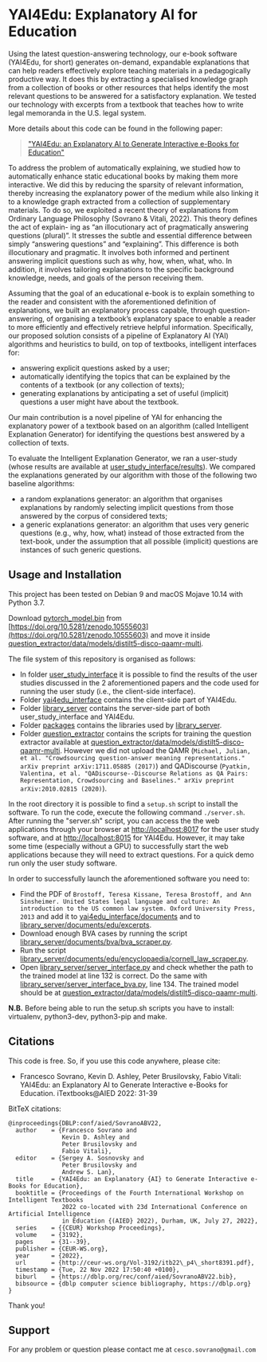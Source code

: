 # YAI4Edu: Explanatory AI for Education
Using the latest question-answering technology, our e-book software (YAI4Edu, for short) generates on-demand, expandable explanations that can help readers effectively explore teaching materials in a pedagogically productive way. It does this by extracting a specialised knowledge graph from a collection of books or other resources that helps identify the most relevant questions to be answered for a satisfactory explanation. We tested our technology with excerpts from a textbook that teaches how to write legal memoranda in the U.S. legal system.

More details about this code can be found in the following paper:
> ["YAI4Edu: an Explanatory AI to Generate Interactive e-Books for Education"](http://ceur-ws.org/Vol-3192/itb22\_p4\_short8391.pdf)

To address the problem of automatically explaining, we studied how to automatically enhance static educational books by making them more interactive. We did this by reducing the sparsity of relevant information, thereby increasing the explanatory power of the medium while also linking it to a knowledge graph extracted from a collection of supplementary materials. To do so, we exploited a recent theory of explanations from Ordinary Language Philosophy (Sovrano & Vitali, 2022). This theory defines the act of explain- ing as “an illocutionary act of pragmatically answering questions (plural)”. It stresses the subtle and essential difference between simply “answering questions” and “explaining”. This difference is both illocutionary and pragmatic. It involves both informed and pertinent answering implicit questions such as why, how, when, what, who. In addition, it involves tailoring explanations to the specific background knowledge, needs, and goals of the person receiving them.

Assuming that the goal of an educational e-book is to explain something to the reader and consistent with the aforementioned definition of explanations, we built an explanatory process capable, through question-answering, of organising a textbook’s explanatory space to enable a reader to more efficiently and effectively retrieve helpful information. Specifically, our proposed solution consists of a pipeline of Explanatory AI (YAI) algorithms and heuristics to build, on top of textbooks, intelligent interfaces for:
- answering explicit questions asked by a user;
- automatically identifying the topics that can be explained by the contents of a textbook (or any collection of texts);
- generating explanations by anticipating a set of useful (implicit) questions a user might have about the textbook.

Our main contribution is a novel pipeline of YAI for enhancing the explanatory power of a textbook based on an algorithm (called Intelligent Explanation Generator) for identifying the questions best answered by a collection of texts.

To evaluate the Intelligent Explanation Generator, we ran a user-study (whose results are available at [user_study_interface/results](user_study_interface/results)). We compared the explanations generated by our algorithm with those of the following two baseline algorithms:
- a random explanations generator: an algorithm that organises explanations by randomly selecting implicit questions from those answered by the corpus of considered texts;
- a generic explanations generator: an algorithm that uses very generic questions (e.g., why, how, what) instead of those extracted from the text-book, under the assumption that all possible (implicit) questions are instances of such generic questions.


## Usage and Installation
This project has been tested on Debian 9 and macOS Mojave 10.14 with Python 3.7. 

Download [pytorch_model.bin](https://zenodo.org/records/10555604/files/pytorch_model.bin?download=1) from [https://doi.org/10.5281/zenodo.10555603](https://doi.org/10.5281/zenodo.10555603) and move it inside [question_extractor/data/models/distilt5-disco-qaamr-multi](question_extractor/data/models/distilt5-disco-qaamr-multi).

The file system of this repository is organised as follows:
- In folder [user_study_interface](user_study_interface) it is possible to find the results of the user studies discussed in the 2 aforementioned papers and the code used for running the user study (i.e., the client-side interface).
- Folder [yai4edu_interface](yai4edu_interface) contains the client-side part of YAI4Edu.
- Folder [library_server](library_server) contains the server-side part of both user_study_interface and YAI4Edu.
- Folder [packages](packages) contains the libraries used by [library_server](library_server).
- Folder [question_extractor](question_extractor) contains the scripts for training the question extractor available at [question_extractor/data/models/distilt5-disco-qaamr-multi](question_extractor/data/models/distilt5-disco-qaamr-multi). However we did not upload the QAMR (```Michael, Julian, et al. "Crowdsourcing question-answer meaning representations." arXiv preprint arXiv:1711.05885 (2017)```) and QADiscourse (```Pyatkin, Valentina, et al. "QADiscourse--Discourse Relations as QA Pairs: Representation, Crowdsourcing and Baselines." arXiv preprint arXiv:2010.02815 (2020)```).

In the root directory it is possible to find a ```setup.sh``` script to install the software. To run the code, execute the following command ```./server.sh```. After running the "server.sh" script, you can access the the web applications through your browser at [http://localhost:8017](http://localhost:8017) for the user study software, and at [http://localhost:8015](http://localhost:8015) for YAI4Edu.
However, it may take some time (especially without a GPU) to successfully start the web applications because they will need to extract questions. For a quick demo run only the user study software.

In order to successfully launch the aforementioned software you need to: 
- Find the PDF of ```Brostoff, Teresa Kissane, Teresa Brostoff, and Ann Sinsheimer. United States legal language and culture: An introduction to the US common law system. Oxford University Press, 2013``` and add it to [yai4edu_interface/documents](yai4edu_interface/documents) and to [library_server/documents/edu/excerpts](library_server/documents/edu/excerpts).
- Download enough BVA cases by running the script [library_server/documents/bva/bva_scraper.py](library_server/documents/bva/bva_scraper.py).
- Run the script [library_server/documents/edu/encyclopaedia/cornell_law_scraper.py](library_server/documents/edu/encyclopaedia/cornell_law_scraper.py).
- Open [library_server/server_interface.py](library_server/server_interface.py) and check whether the path to the trained model at line 132 is correct. Do the same with [library_server/server_interface_bva.py](library_server/server_interface_bva.py), line 134. The trained model should be at [question_extractor/data/models/distilt5-disco-qaamr-multi](question_extractor/data/models/distilt5-disco-qaamr-multi).

**N.B.** Before being able to run the setup.sh scripts you have to install: virtualenv, python3-dev, python3-pip and make. 


## Citations
This code is free. So, if you use this code anywhere, please cite:
- Francesco Sovrano, Kevin D. Ashley, Peter Brusilovsky, Fabio Vitali: YAI4Edu: an Explanatory AI to Generate Interactive e-Books for Education. iTextbooks@AIED 2022: 31-39

BitTeX citations:
```
@inproceedings{DBLP:conf/aied/SovranoABV22,
  author    = {Francesco Sovrano and
               Kevin D. Ashley and
               Peter Brusilovsky and
               Fabio Vitali},
  editor    = {Sergey A. Sosnovsky and
               Peter Brusilovsky and
               Andrew S. Lan},
  title     = {YAI4Edu: an Explanatory {AI} to Generate Interactive e-Books for Education},
  booktitle = {Proceedings of the Fourth International Workshop on Intelligent Textbooks
               2022 co-located with 23d International Conference on Artificial Intelligence
               in Education {(AIED} 2022), Durham, UK, July 27, 2022},
  series    = {{CEUR} Workshop Proceedings},
  volume    = {3192},
  pages     = {31--39},
  publisher = {CEUR-WS.org},
  year      = {2022},
  url       = {http://ceur-ws.org/Vol-3192/itb22\_p4\_short8391.pdf},
  timestamp = {Tue, 22 Nov 2022 17:50:40 +0100},
  biburl    = {https://dblp.org/rec/conf/aied/SovranoABV22.bib},
  bibsource = {dblp computer science bibliography, https://dblp.org}
}
```

Thank you!

## Support
For any problem or question please contact me at `cesco.sovrano@gmail.com`
